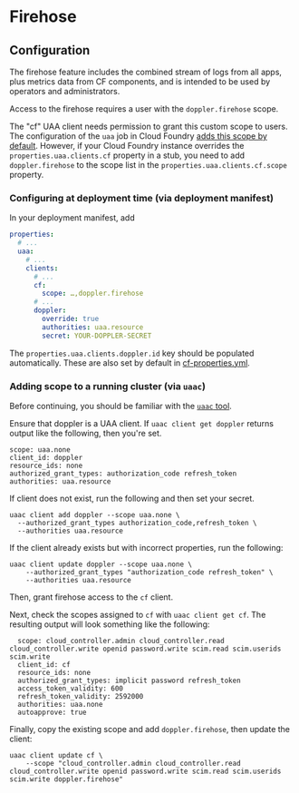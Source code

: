 # Firehose

## Configuration

The firehose feature includes the combined stream of logs from all apps, plus
metrics data from CF components, and is intended to be used by operators and
administrators.

Access to the firehose requires a user with the `doppler.firehose` scope.

The "cf" UAA client needs permission to grant this custom scope to users.  The
configuration of the `uaa` job in Cloud Foundry
[adds this scope by default](https://github.com/cloudfoundry/cf-release/blob/2a3d95417da3c59564daeecd754eb00862030cd6/jobs/uaa/templates/uaa.yml.erb#L111).
However, if your Cloud Foundry instance overrides the
`properties.uaa.clients.cf` property in a stub, you need to add
`doppler.firehose` to the scope list in the `properties.uaa.clients.cf.scope`
property.

### Configuring at deployment time (via deployment manifest)

In your deployment manifest, add

```yaml
properties:
  # ...
  uaa:
    # ...
    clients:
      # ...
      cf:
        scope: …,doppler.firehose
      # ...
      doppler:
        override: true
        authorities: uaa.resource
        secret: YOUR-DOPPLER-SECRET
```

The `properties.uaa.clients.doppler.id` key should be populated
automatically. These are also set by default in
[cf-properties.yml](https://github.com/cloudfoundry/cf-release/blob/master/templates/cf-properties.yml#L304-L307).

### Adding scope to a running cluster (via `uaac`)

Before continuing, you should be familiar with the [`uaac`
tool](http://docs.cloudfoundry.org/adminguide/uaa-user-management.html).

Ensure that doppler is a UAA client. If `uaac client get doppler` returns
output like the following, then you're set.

```
scope: uaa.none
client_id: doppler
resource_ids: none
authorized_grant_types: authorization_code refresh_token
authorities: uaa.resource
```

If client does not exist, run the following and then set your secret.

```
uaac client add doppler --scope uaa.none \
  --authorized_grant_types authorization_code,refresh_token \
  --authorities uaa.resource
```

If the client already exists but with incorrect properties, run the following:

```
uaac client update doppler --scope uaa.none \
    --authorized_grant_types "authorization_code refresh_token" \
    --authorities uaa.resource
```

Then, grant firehose access to the `cf` client.

Next, check the scopes assigned to `cf` with `uaac client get cf`. The
resulting output will look something like the following:

```
  scope: cloud_controller.admin cloud_controller.read cloud_controller.write openid password.write scim.read scim.userids scim.write
  client_id: cf
  resource_ids: none
  authorized_grant_types: implicit password refresh_token
  access_token_validity: 600
  refresh_token_validity: 2592000
  authorities: uaa.none
  autoapprove: true
```

Finally, copy the existing scope and add `doppler.firehose`, then update the
client:

```
uaac client update cf \
    --scope "cloud_controller.admin cloud_controller.read cloud_controller.write openid password.write scim.read scim.userids scim.write doppler.firehose"
```
